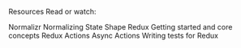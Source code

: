 Resources
Read or watch:

Normalizr
Normalizing State Shape
Redux Getting started and core concepts
Redux Actions
Async Actions
Writing tests for Redux